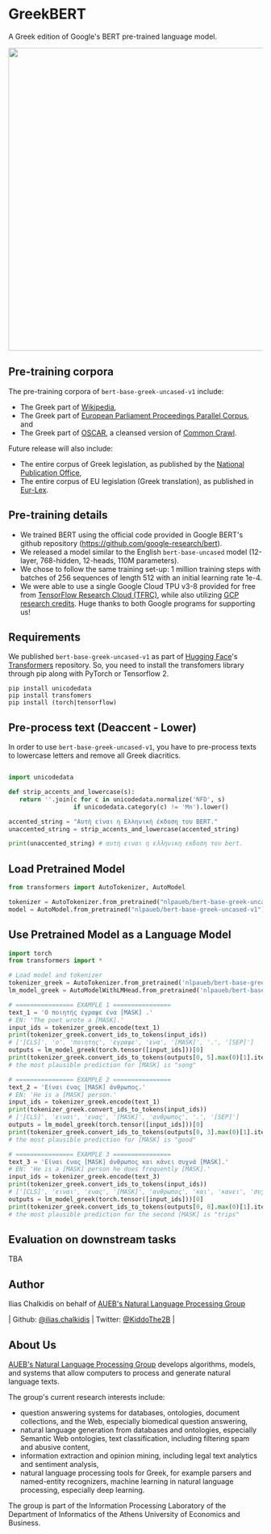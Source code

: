 # GreekBERT

A Greek edition of Google's BERT pre-trained language model.

<img src="https://github.com/nlpaueb/GreekBERT/raw/master/greek-bert-logo.png" width="600"/> 


## Pre-training corpora

The pre-training corpora of `bert-base-greek-uncased-v1` include:

* The Greek part of [Wikipedia](https://el.wikipedia.org/wiki/Βικιπαίδεια:Αντίγραφα_της_βάσης_δεδομένων),
* The Greek part of [European Parliament Proceedings Parallel Corpus](https://www.statmt.org/europarl/), and
* The Greek part of [OSCAR](https://traces1.inria.fr/oscar/), a cleansed version of [Common Crawl](https://commoncrawl.org).

Future release will also include:

* The entire corpus of Greek legislation, as published by the [National Publication Office](http://www.et.gr),  
* The entire corpus of EU legislation (Greek translation), as published in [Eur-Lex](https://eur-lex.europa.eu/homepage.html?locale=en).

## Pre-training details

* We trained BERT using the official code provided in Google BERT's github repository (https://github.com/google-research/bert). 
* We released a model similar to the English `bert-base-uncased` model (12-layer, 768-hidden, 12-heads, 110M parameters).
* We chose to follow the same training set-up: 1 million training steps with batches of 256 sequences of length 512 with an initial learning rate 1e-4.
* We were able to use a single Google Cloud TPU v3-8 provided for free from [TensorFlow Research Cloud (TFRC)](https://www.tensorflow.org/tfrc), while also utilizing [GCP research credits](https://edu.google.com/programs/credits/research). Huge thanks to both Google programs for supporting us!


## Requirements

We published `bert-base-greek-uncased-v1` as part of [Hugging Face](https://huggingface.co)'s [Transformers](https://github.com/huggingface/transformers) repository. So, you need to install the transfomers library through pip along with PyTorch or Tensorflow 2.

```
pip install unicodedata
pip install transfomers
pip install (torch|tensorflow)
```

## Pre-process text (Deaccent - Lower)

In order to use `bert-base-greek-uncased-v1`, you have to pre-process texts to lowercase letters and remove all Greek diacritics.

```python

import unicodedata

def strip_accents_and_lowercase(s):
   return ''.join(c for c in unicodedata.normalize('NFD', s)
                  if unicodedata.category(c) != 'Mn').lower()

accented_string = "Αυτή είναι η Ελληνική έκδοση του BERT."
unaccented_string = strip_accents_and_lowercase(accented_string)

print(unaccented_string) # αυτη ειναι η ελληνικη εκδοση του bert.

```

## Load Pretrained Model 

```python
from transformers import AutoTokenizer, AutoModel

tokenizer = AutoTokenizer.from_pretrained("nlpaueb/bert-base-greek-uncased-v1")
model = AutoModel.from_pretrained("nlpaueb/bert-base-greek-uncased-v1")
```

## Use Pretrained Model as a Language Model

  ```python
 import torch
 from transformers import *

 # Load model and tokenizer
 tokenizer_greek = AutoTokenizer.from_pretrained('nlpaueb/bert-base-greek-uncased-v1')
 lm_model_greek = AutoModelWithLMHead.from_pretrained('nlpaueb/bert-base-greek-uncased-v1')

 # ================ EXAMPLE 1 ================
 text_1 = 'O ποιητής έγραψε ένα [MASK] .'
 # EN: 'The poet wrote a [MASK].'
 input_ids = tokenizer_greek.encode(text_1)
 print(tokenizer_greek.convert_ids_to_tokens(input_ids))
 # ['[CLS]', 'o', 'ποιητης', 'εγραψε', 'ενα', '[MASK]', '.', '[SEP]']
 outputs = lm_model_greek(torch.tensor([input_ids]))[0]
 print(tokenizer_greek.convert_ids_to_tokens(outputs[0, 5].max(0)[1].item()))
 # the most plausible prediction for [MASK] is "song"

 # ================ EXAMPLE 2 ================
 text_2 = 'Είναι ένας [MASK] άνθρωπος.'
 # EN: 'He is a [MASK] person.'
 input_ids = tokenizer_greek.encode(text_1)
 print(tokenizer_greek.convert_ids_to_tokens(input_ids))
 # ['[CLS]', 'ειναι', 'ενας', '[MASK]', 'ανθρωπος', '.', '[SEP]']
 outputs = lm_model_greek(torch.tensor([input_ids]))[0]
 print(tokenizer_greek.convert_ids_to_tokens(outputs[0, 3].max(0)[1].item()))
 # the most plausible prediction for [MASK] is "good"

 # ================ EXAMPLE 3 ================
 text_3 = 'Είναι ένας [MASK] άνθρωπος και κάνει συχνά [MASK].'
 # EN: 'He is a [MASK] person he does frequently [MASK].'
 input_ids = tokenizer_greek.encode(text_3)
 print(tokenizer_greek.convert_ids_to_tokens(input_ids))
 # ['[CLS]', 'ειναι', 'ενας', '[MASK]', 'ανθρωπος', 'και', 'κανει', 'συχνα', '[MASK]', '.', '[SEP]']
 outputs = lm_model_greek(torch.tensor([input_ids]))[0]
 print(tokenizer_greek.convert_ids_to_tokens(outputs[0, 8].max(0)[1].item()))
 # the most plausible prediction for the second [MASK] is "trips"
 ```

## Evaluation on downstream tasks

TBA

## Author

Ilias Chalkidis on behalf of [AUEB's Natural Language Processing Group](http://nlp.cs.aueb.gr)

| Github: [@ilias.chalkidis](https://github.com/seolhokim) | Twitter: [@KiddoThe2B](https://twitter.com/KiddoThe2B) |

## About Us

[AUEB's Natural Language Processing Group](http://nlp.cs.aueb.gr) develops algorithms, models, and systems that allow computers to process and generate natural language texts.

The group's current research interests include:
* question answering systems for databases, ontologies, document collections, and the Web, especially biomedical question answering,
* natural language generation from databases and ontologies, especially Semantic Web ontologies,
text classification, including filtering spam and abusive content,
* information extraction and opinion mining, including legal text analytics and sentiment analysis,
* natural language processing tools for Greek, for example parsers and named-entity recognizers,
machine learning in natural language processing, especially deep learning.

The group is part of the Information Processing Laboratory of the Department of Informatics of the Athens University of Economics and Business.
